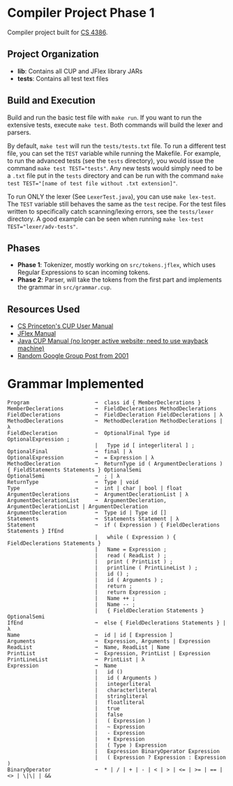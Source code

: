 # Compiler Project Phase 1

Compiler project built for [CS 4386](https://catalog.utdallas.edu/2022/undergraduate/courses/cs4386).

## Project Organization

- **lib**: Contains all CUP and JFlex library JARs
- **tests**: Contains all test text files

## Build and Execution

Build and run the basic test file with `make run`. If you want to run the extensive tests, execute `make test`. Both commands will build the lexer and parsers.

By default, `make test` will run the `tests/tests.txt` file. To run a different test file, you can set the `TEST` variable while running the Makefile. For example, to run the advanced tests (see the `tests` directory), you would issue the command `make test TEST="tests"`. Any new tests would simply need to be a `.txt` file put in the `tests` directory and can be run with the command `make test TEST="[name of test file without .txt extension]"`.

To run ONLY the lexer (See `LexerTest.java`), you can use `make lex-test`. The `TEST` variable still behaves the same as the `test` recipe. For the test files written to specifically catch scanning/lexing errors, see the `tests/lexer` directory. A good example can be seen when running `make lex-test TEST="lexer/adv-tests"`.

## Phases

- **Phase 1**: Tokenizer, mostly working on `src/tokens.jflex`, which uses Regular Expressions to scan incoming tokens.
- **Phase 2**: Parser, will take the tokens from the first part and implements the grammar in `src/grammar.cup`.

## Resources Used

- [CS Princeton's CUP User Manual](https://www.cs.princeton.edu/~appel/modern/java/CUP/manual.html#spec)
- [JFlex Manual](https://jflex.de/manual.html#Example)
- [Java CUP Manual (no longer active website; need to use wayback machine)](https://web.archive.org/web/20220407005956/https://www2.cs.tum.edu/projects/cup/examples.php)
- [Random Google Group Post from 2001](https://groups.google.com/g/comp.compilers/c/fGHJWkTkZG8)

# Grammar Implemented

```
Program                     ➞  class id { MemberDeclerations }
MemberDeclerations          ➞  FieldDeclerations MethodDeclerations
FieldDeclerations           ➞  FieldDecleration FieldDeclerations | λ
MethodDeclerations          ➞  MethodDecleration MethodDeclerations | λ
FieldDecleration            ➞  OptionalFinal Type id OptionalExpression ;
                            |   Type id [ integerliteral ] ;
OptionalFinal               ➞  final | λ
OptionalExpression          ➞  = Expression | λ
MethodDecleration           ➞  ReturnType id ( ArgumentDeclerations ) { FieldStatements Statements } OptionalSemi
OptionalSemi                ➞  ; | λ
ReturnType                  ➞  Type | void
Type                        ➞  int | char | bool | float
ArgumentDeclerations        ➞  ArgumentDeclerationList | λ
ArgumentDeclerationList     ➞  ArgumentDecleration, ArgumentDeclerationList | ArgumentDecleration
ArgumentDecleration         ➞  Type id | Type id []
Statements                  ➞  Statements Statement | λ
Statement                   ➞  if ( Expression ) { FieldDeclerations Statements } IfEnd
                            |   while ( Expression ) { FieldDeclerations Statements }
                            |   Name = Expression ;
                            |   read ( ReadList ) ;
                            |   print ( PrintList ) ;
                            |   printline ( PrintLineList ) ;
                            |   id () ;
                            |   id ( Arguments ) ;
                            |   return ;
                            |   return Expression ;
                            |   Name ++ ;
                            |   Name -- ;
                            |   { FieldDecleration Statements } OptionalSemi
IfEnd                       ➞  else { FieldDeclerations Statements } | λ
Name                        ➞  id | id [ Expression ]
Arguments                   ➞  Expression, Arguments | Expression
ReadList                    ➞  Name, ReadList | Name
PrintList                   ➞  Expression, PrintList | Expression
PrintLineList               ➞  PrintList | λ  
Expression                  ➞  Name
                            |   id ()
                            |   id ( Arguments )
                            |   integerliteral
                            |   characterliteral
                            |   stringliteral
                            |   floatliteral
                            |   true
                            |   false
                            |   ( Expression )
                            |   ~ Expression
                            |   - Expression
                            |   + Expression
                            |   ( Type ) Expression
                            |   Expression BinaryOperator Expression
                            |   ( Expression ? Expression : Expression ) 
BinaryOperator              ➞  * | / | + | - | < | > | <= | >= | == | <> | \|\| | &&
```
